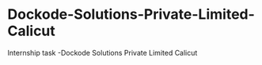 # Dockode-Solutions-Private-Limited-Calicut
Internship task -Dockode Solutions Private Limited Calicut
